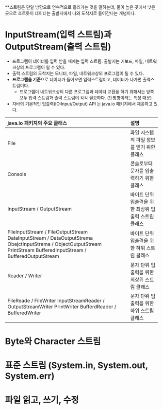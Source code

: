 **스트림은 단일 방향으로 연속적으로 흘러가는 것을 말하는데, 물이 높은 곳에서 낮은 곳으로 흐르듯이 데이터는 출발지에서 나와 도착지로 들어간다는 개념이다.

# **InputStream(입력 스트림)과 OutputStream(출력 스트림)**
- 프로그램이 데이터를 입력 받을 때에는 입력 스트림. 출발지는 키보드, 파일, 네트워크상의 프로그램이 될 수 있다.
- 출력 스트림의 도착지는 모니터, 파일, 네트워크상의 프로그램이 될 수 있다.
- **프로그램을 기준**으로 데이터가 들어오면 입력스트림이고, 데이터가 나가면 출력스트림이다.
  - 프로그램이 네트워크상의 다른 프로그램과 데이터 교환을 하기 위해서는 양쪽 모두 입력 스트림과 출력 스트림이 각각 필요하다. (단방향이라는 특성 때문) 
- 자바의 기본적인 입출력(IO:Input/Output) API 는 java.io 패키지에서 제공하고 있다.

|java.io 패키지의 주요 클래스|설명|
|:---|:---|
|File|파일 시스템의 파일 정보를 얻기 위한 클래스|
|Console|콘솔로부터 문자를 입출력하기 위한 클래스|
|InputStream / OutputStream|바이트 단위 입출력을 위한 최상위 입출력 스트림 클래스|
FileInputStream / FileOutputStream    DataInputStream / DataOutputStrema    ObejctInputStrema / ObjectOutputStream    PrintStream    BufferedInputStream / BufferedOutputStream| 바이트 단위 입출력을 위한 하위 스트림 클래스|
|Reader / Writer | 문자 단위 입출력을 위한 최상위 스트림 클래스|
FileReade / FileWriter  InputStreamReader / OutputStreamWriter  PrintWriter  BufferdReader / BufferedWriter| 문자 단위 입출력을 위한 하위 스트림 클래스|

# **Byte와 Character 스트림**

# **표준 스트림 (System.in, System.out, System.err)**

# **파일 읽고, 쓰기, 수정**
